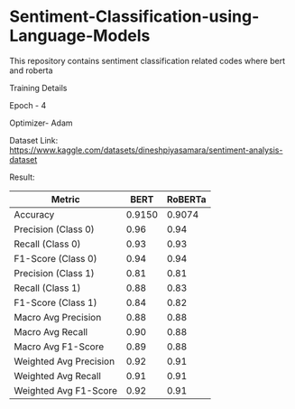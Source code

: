 # Sentiment-Classification-using-Language-Models

This repository contains sentiment classification related codes where bert and roberta

Training Details

Epoch - 4

Optimizer- Adam

Dataset Link: https://www.kaggle.com/datasets/dineshpiyasamara/sentiment-analysis-dataset


Result:

| Metric                   | BERT   | RoBERTa |
|--------------------------|--------|---------|
| Accuracy                 | 0.9150 | 0.9074  |
| Precision (Class 0)      | 0.96   | 0.94    |
| Recall (Class 0)         | 0.93   | 0.93    |
| F1-Score (Class 0)       | 0.94   | 0.94    |
| Precision (Class 1)      | 0.81   | 0.81    |
| Recall (Class 1)         | 0.88   | 0.83    |
| F1-Score (Class 1)       | 0.84   | 0.82    |
| Macro Avg Precision      | 0.88   | 0.88    |
| Macro Avg Recall         | 0.90   | 0.88    |
| Macro Avg F1-Score       | 0.89   | 0.88    |
| Weighted Avg Precision   | 0.92   | 0.91    |
| Weighted Avg Recall      | 0.91   | 0.91    |
| Weighted Avg F1-Score    | 0.92   | 0.91    |


